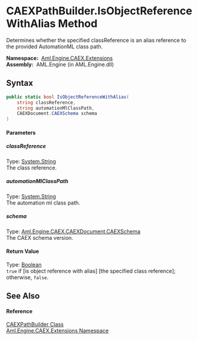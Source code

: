 CAEXPathBuilder.IsObjectReferenceWithAlias Method
=================================================
Determines whether the specified classReference is an alias reference to the provided AutomationML class path.

  **Namespace:**  [Aml.Engine.CAEX.Extensions][1]  
  **Assembly:**  AML.Engine (in AML.Engine.dll)

Syntax
------

```csharp
public static bool IsObjectReferenceWithAlias(
	string classReference,
	string automationMlClassPath,
	CAEXDocument.CAEXSchema schema
)
```

#### Parameters

##### *classReference*
Type: [System.String][2]  
The class reference.

##### *automationMlClassPath*
Type: [System.String][2]  
The automation ml class path.

##### *schema*
Type: [Aml.Engine.CAEX.CAEXDocument.CAEXSchema][3]  
The CAEX schema version.

#### Return Value
Type: [Boolean][4]  
`true` if [is object reference with alias] [the specified class reference]; otherwise, `false`. 

See Also
--------

#### Reference
[CAEXPathBuilder Class][5]  
[Aml.Engine.CAEX.Extensions Namespace][1]  

[1]: ../README.md
[2]: https://docs.microsoft.com/dotnet/api/system.string
[3]: ../../Aml.Engine.CAEX/CAEXDocument_CAEXSchema/README.md
[4]: https://docs.microsoft.com/dotnet/api/system.boolean
[5]: README.md
[6]: https://www.automationml.org
[7]: ../../icons/logoShade.png